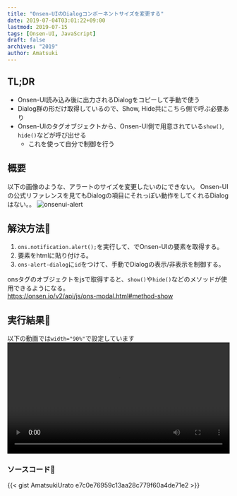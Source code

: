 ```yaml
---
title: "Onsen-UIのDialogコンポーネントサイズを変更する"
date: 2019-07-04T03:01:22+09:00
lastmod: 2019-07-15
tags: [Onsen-UI, JavaScript]
draft: false
archives: "2019"
author: Amatsuki
---
```

## TL;DR
- Onsen-UI読み込み後に出力されるDialogをコピーして手動で使う
- Dialog群の形だけ取得しているので、Show, Hide共にこちら側で呼ぶ必要あり
- Onsen-UIのタグオブジェクトから、Onsen-UI側で用意されている`show()`, `hide()`などが呼び出せる
    - これを使って自分で制御を行う

## 概要
以下の画像のような、アラートのサイズを変更したいのにできない。
Onsen-UIの公式リファレンスを見てもDialogの項目にそれっぽい動作をしてくれるDialogはない。。
![onsenui-alert](/resources/change-onsen-ui-dialog-component-size/alert.png)

## 解決方法🤗
1. `ons.notification.alert();`を実行して、でOnsen-UIの要素を取得する。
2. 要素をhtmlに貼り付ける。
3. `ons-alert-dialog`に`id`をつけて、手動でDialogの表示/非表示を制御する。

onsタグのオブジェクトをjsで取得すると、`show()`や`hide()`などのメソッドが使用できるようになる。  
https://onsen.io/v2/api/js/ons-modal.html#method-show

## 実行結果🎥
以下の動画では`width="90%"`で設定しています
<video style="width:100%;" autoplay controls loop>
　　<source src="/resources/change-onsen-ui-dialog-component-size/alertDialog.webm" />
</video>

### ソースコード📓
{{< gist AmatsukiUrato e7c0e76959c13aa28c779f60a4de71e2 >}}